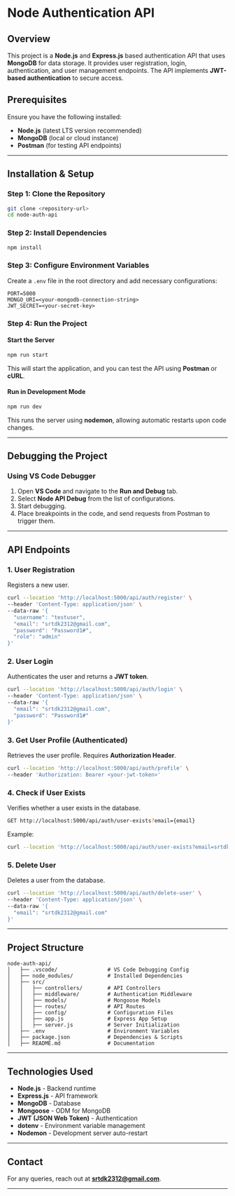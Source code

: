# Node Authentication API

## Overview
This project is a **Node.js** and **Express.js** based authentication API that uses **MongoDB** for data storage. It provides user registration, login, authentication, and user management endpoints. The API implements **JWT-based authentication** to secure access.

## Prerequisites
Ensure you have the following installed:
- **Node.js** (latest LTS version recommended)
- **MongoDB** (local or cloud instance)
- **Postman** (for testing API endpoints)

---

## Installation & Setup
### Step 1: Clone the Repository
```sh
git clone <repository-url>
cd node-auth-api
```

### Step 2: Install Dependencies
```sh
npm install
```

### Step 3: Configure Environment Variables
Create a `.env` file in the root directory and add necessary configurations:
```env
PORT=5000
MONGO_URI=<your-mongodb-connection-string>
JWT_SECRET=<your-secret-key>
```

### Step 4: Run the Project
#### Start the Server
```sh
npm run start
```
This will start the application, and you can test the API using **Postman** or **cURL**.

#### Run in Development Mode
```sh
npm run dev
```
This runs the server using **nodemon**, allowing automatic restarts upon code changes.

---

## Debugging the Project
### Using VS Code Debugger
1. Open **VS Code** and navigate to the **Run and Debug** tab.
2. Select **Node API Debug** from the list of configurations.
3. Start debugging.
4. Place breakpoints in the code, and send requests from Postman to trigger them.

---

## API Endpoints
### 1. User Registration
Registers a new user.
```sh
curl --location 'http://localhost:5000/api/auth/register' \
--header 'Content-Type: application/json' \
--data-raw '{
  "username": "testuser",
  "email": "srtdk2312@gmail.com",
  "password": "Password1#",
  "role": "admin"
}'
```

### 2. User Login
Authenticates the user and returns a **JWT token**.
```sh
curl --location 'http://localhost:5000/api/auth/login' \
--header 'Content-Type: application/json' \
--data-raw '{
  "email": "srtdk2312@gmail.com",
  "password": "Password1#"
}'
```

### 3. Get User Profile (Authenticated)
Retrieves the user profile. Requires **Authorization Header**.
```sh
curl --location 'http://localhost:5000/api/auth/profile' \
--header 'Authorization: Bearer <your-jwt-token>'
```

### 4. Check if User Exists
Verifies whether a user exists in the database.
```sh
GET http://localhost:5000/api/auth/user-exists?email={email}
```
Example:
```sh
curl --location 'http://localhost:5000/api/auth/user-exists?email=srtdk2312@gmail.com'
```

### 5. Delete User
Deletes a user from the database.
```sh
curl --location 'http://localhost:5000/api/auth/delete-user' \
--header 'Content-Type: application/json' \
--data-raw '{
  "email": "srtdk2312@gmail.com"
}'
```

---

## Project Structure
```
node-auth-api/
│   ├── .vscode/                # VS Code Debugging Config
│   ├── node_modules/           # Installed Dependencies
│   ├── src/
│   │   ├── controllers/        # API Controllers
│   │   ├── middleware/         # Authentication Middleware
│   │   ├── models/             # Mongoose Models
│   │   ├── routes/             # API Routes
│   │   ├── config/             # Configuration Files
│   │   ├── app.js              # Express App Setup
│   │   ├── server.js           # Server Initialization
│   ├── .env                    # Environment Variables
│   ├── package.json            # Dependencies & Scripts
│   ├── README.md               # Documentation
```

---

## Technologies Used
- **Node.js** - Backend runtime
- **Express.js** - API framework
- **MongoDB** - Database
- **Mongoose** - ODM for MongoDB
- **JWT (JSON Web Token)** - Authentication
- **dotenv** - Environment variable management
- **Nodemon** - Development server auto-restart

---

## Contact
For any queries, reach out at **srtdk2312@gmail.com**.

---

